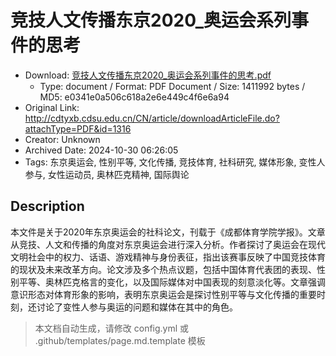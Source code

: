 # 竞技人文传播东京2020_奥运会系列事件的思考

- Download: [竞技人文传播东京2020_奥运会系列事件的思考.pdf](竞技人文传播东京2020_奥运会系列事件的思考.pdf)
    - Type: document / Format: PDF Document / Size: 1411992 bytes / MD5: e0341e0a506c618a2e6e449c4f6e6a94
- Original Link: http://cdtyxb.cdsu.edu.cn/CN/article/downloadArticleFile.do?attachType=PDF&id=1316
- Creator: Unknown
- Archived Date: 2024-10-30 06:26:05
- Tags: 东京奥运会, 性别平等, 文化传播, 竞技体育, 社科研究, 媒体形象, 变性人参与, 女性运动员, 奥林匹克精神, 国际舆论

## Description

本文件是关于2020年东京奥运会的社科论文，刊载于《成都体育学院学报》。文章从竞技、人文和传播的角度对东京奥运会进行深入分析。作者探讨了奥运会在现代文明社会中的权力、话语、游戏精神与身份表征，指出该赛事反映了中国竞技体育的现状及未来改革方向。论文涉及多个热点议题，包括中国体育代表团的表现、性别平等、奥林匹克格言的变化，以及国际媒体对中国表现的刻意淡化等。文章强调意识形态对体育形象的影响，表明东京奥运会是探讨性别平等与文化传播的重要时刻，还讨论了变性人参与奥运的问题和媒体在其中的角色。

> 本文档自动生成，请修改 config.yml 或 .github/templates/page.md.template 模板
